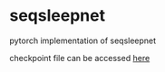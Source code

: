 # seqsleepnet
pytorch implementation of seqsleepnet

checkpoint file can be accessed [here](https://drive.google.com/file/d/1qdpcfaqkgnM1JrQvw-RHcZwQqMrhfSgc/view?usp=sharing)
